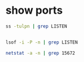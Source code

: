 # show ports

```sh
ss -tulpn | grep LISTEN


lsof -i -P -n | grep LISTEN

netstat -a -n | grep 15672
```
